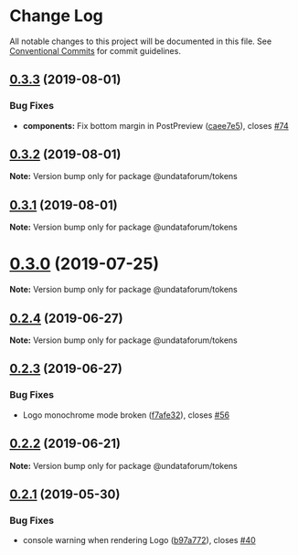 # Change Log

All notable changes to this project will be documented in this file.
See [Conventional Commits](https://conventionalcommits.org) for commit guidelines.

## [0.3.3](https://github.com/undataforum/components/compare/@undataforum/tokens@0.3.2...@undataforum/tokens@0.3.3) (2019-08-01)

### Bug Fixes

- **components:** Fix bottom margin in PostPreview ([caee7e5](https://github.com/undataforum/components/commit/caee7e5)), closes [#74](https://github.com/undataforum/components/issues/74)

## [0.3.2](https://github.com/undataforum/components/compare/@undataforum/tokens@0.3.1...@undataforum/tokens@0.3.2) (2019-08-01)

**Note:** Version bump only for package @undataforum/tokens

## [0.3.1](https://github.com/undataforum/components/compare/@undataforum/tokens@0.3.0...@undataforum/tokens@0.3.1) (2019-08-01)

**Note:** Version bump only for package @undataforum/tokens

# [0.3.0](https://github.com/undataforum/components/compare/@undataforum/tokens@0.2.4...@undataforum/tokens@0.3.0) (2019-07-25)

**Note:** Version bump only for package @undataforum/tokens

## [0.2.4](https://github.com/undataforum/components/compare/@undataforum/tokens@0.2.3...@undataforum/tokens@0.2.4) (2019-06-27)

**Note:** Version bump only for package @undataforum/tokens

## [0.2.3](https://github.com/undataforum/components/compare/@undataforum/tokens@0.2.2...@undataforum/tokens@0.2.3) (2019-06-27)

### Bug Fixes

- Logo monochrome mode broken ([f7afe32](https://github.com/undataforum/components/commit/f7afe32)), closes [#56](https://github.com/undataforum/components/issues/56)

## [0.2.2](https://github.com/undataforum/components/compare/@undataforum/tokens@0.2.1...@undataforum/tokens@0.2.2) (2019-06-21)

**Note:** Version bump only for package @undataforum/tokens

## [0.2.1](https://github.com/undataforum/components/compare/@undataforum/tokens@0.2.0...@undataforum/tokens@0.2.1) (2019-05-30)

### Bug Fixes

- console warning when rendering Logo ([b97a772](https://github.com/undataforum/components/commit/b97a772)), closes [#40](https://github.com/undataforum/components/issues/40)
